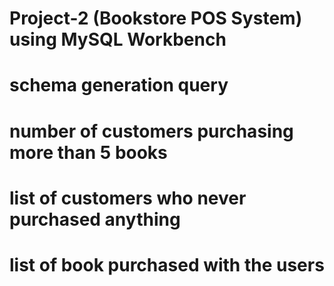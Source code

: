 # Project-2 (Bookstore POS System) using MySQL Workbench

# schema generation query

# number of customers purchasing more than 5 books

# list of customers who never purchased anything

# list of book purchased with the users
